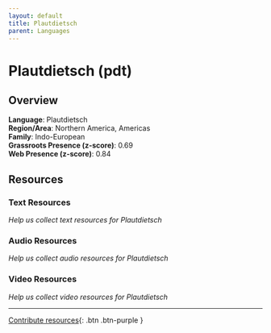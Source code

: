 ```yaml
---
layout: default
title: Plautdietsch
parent: Languages
---
```


# Plautdietsch (pdt)

## Overview

**Language**: Plautdietsch  
**Region/Area**: Northern America, Americas  
**Family**: Indo-European  
**Grassroots Presence (z-score)**: 0.69  
**Web Presence (z-score)**: 0.84  

## Resources

### Text Resources
*Help us collect text resources for Plautdietsch*

### Audio Resources
*Help us collect audio resources for Plautdietsch*

### Video Resources
*Help us collect video resources for Plautdietsch*

---

[Contribute resources](https://forms.office.com/e/1SfLJx3u1r){: .btn .btn-purple }
